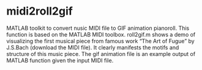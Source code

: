 # midi2roll2gif
MATLAB toolkit to convert nusic MIDI file to GIF animation pianoroll. This function is based on the MATLAB MIDI toolbox.
roll2gif.m shows a demo of visualizing the first musical piece from famous work “The Art of Fugue” by J.S.Bach (download the MIDI file). It clearly manifests the motifs and structure of this music piece. The gif animation file is an example output of MATLAB function given the input MIDI file.
